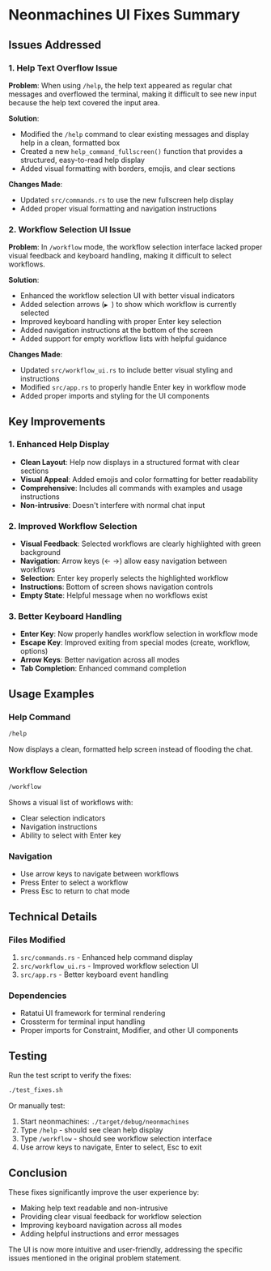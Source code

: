 # Neonmachines UI Fixes Summary

## Issues Addressed

### 1. Help Text Overflow Issue
**Problem**: When using `/help`, the help text appeared as regular chat messages and overflowed the terminal, making it difficult to see new input because the help text covered the input area.

**Solution**: 
- Modified the `/help` command to clear existing messages and display help in a clean, formatted box
- Created a new `help_command_fullscreen()` function that provides a structured, easy-to-read help display
- Added visual formatting with borders, emojis, and clear sections

**Changes Made**:
- Updated `src/commands.rs` to use the new fullscreen help display
- Added proper visual formatting and navigation instructions

### 2. Workflow Selection UI Issue
**Problem**: In `/workflow` mode, the workflow selection interface lacked proper visual feedback and keyboard handling, making it difficult to select workflows.

**Solution**:
- Enhanced the workflow selection UI with better visual indicators
- Added selection arrows (`▶ `) to show which workflow is currently selected
- Improved keyboard handling with proper Enter key selection
- Added navigation instructions at the bottom of the screen
- Added support for empty workflow lists with helpful guidance

**Changes Made**:
- Updated `src/workflow_ui.rs` to include better visual styling and instructions
- Modified `src/app.rs` to properly handle Enter key in workflow mode
- Added proper imports and styling for the UI components

## Key Improvements

### 1. Enhanced Help Display
- **Clean Layout**: Help now displays in a structured format with clear sections
- **Visual Appeal**: Added emojis and color formatting for better readability
- **Comprehensive**: Includes all commands with examples and usage instructions
- **Non-intrusive**: Doesn't interfere with normal chat input

### 2. Improved Workflow Selection
- **Visual Feedback**: Selected workflows are clearly highlighted with green background
- **Navigation**: Arrow keys (← →) allow easy navigation between workflows
- **Selection**: Enter key properly selects the highlighted workflow
- **Instructions**: Bottom of screen shows navigation controls
- **Empty State**: Helpful message when no workflows exist

### 3. Better Keyboard Handling
- **Enter Key**: Now properly handles workflow selection in workflow mode
- **Escape Key**: Improved exiting from special modes (create, workflow, options)
- **Arrow Keys**: Better navigation across all modes
- **Tab Completion**: Enhanced command completion

## Usage Examples

### Help Command
```bash
/help
```
Now displays a clean, formatted help screen instead of flooding the chat.

### Workflow Selection
```bash
/workflow
```
Shows a visual list of workflows with:
- Clear selection indicators
- Navigation instructions
- Ability to select with Enter key

### Navigation
- Use arrow keys to navigate between workflows
- Press Enter to select a workflow
- Press Esc to return to chat mode

## Technical Details

### Files Modified
1. `src/commands.rs` - Enhanced help command display
2. `src/workflow_ui.rs` - Improved workflow selection UI
3. `src/app.rs` - Better keyboard event handling

### Dependencies
- Ratatui UI framework for terminal rendering
- Crossterm for terminal input handling
- Proper imports for Constraint, Modifier, and other UI components

## Testing
Run the test script to verify the fixes:
```bash
./test_fixes.sh
```

Or manually test:
1. Start neonmachines: `./target/debug/neonmachines`
2. Type `/help` - should see clean help display
3. Type `/workflow` - should see workflow selection interface
4. Use arrow keys to navigate, Enter to select, Esc to exit

## Conclusion
These fixes significantly improve the user experience by:
- Making help text readable and non-intrusive
- Providing clear visual feedback for workflow selection
- Improving keyboard navigation across all modes
- Adding helpful instructions and error messages

The UI is now more intuitive and user-friendly, addressing the specific issues mentioned in the original problem statement.

